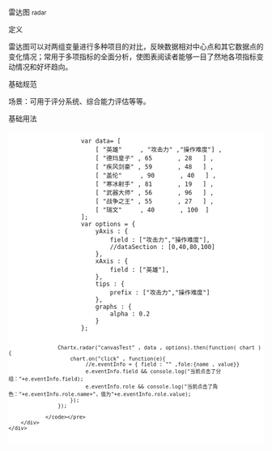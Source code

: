 <div class="mb40">
    <div class="fontsize-20 mb10">
    雷达图 <small>radar</small>
    </div class="fontsize-28">
    <p class="mb20"></p>
</div>

<div class="mb40">
    <div class="fontsize-20 mb10">
    定义 
    </div class="fontsize-28">
    <p class="mb20">
      雷达图可以对两组变量进行多种项目的对比，反映数据相对中心点和其它数据点的变化情况；常用于多项指标的全面分析，使图表阅读者能够一目了然地各项指标变动情况和好坏趋向。
    </p>
</div>

<div class="mb40">
    <div class="fontsize-20 mb10">
    基础规范
    </div class="fontsize-28">
    <p class="mb20">
    场景：可用于评分系统、综合能力评估等等。
    </p>
</div>

<div bx-name="chart.spec.components/list/index"></div>

<div class="example">
    <div class="content">
        <div class="content-header">
            <div>基础用法</div>
        </div>
        <div class="content-body" style="padding:18p 40px;">
                <pre class="example-pre"  style="background:white"><code class="hljs html">
                    var data= [
                        [ "英雄"     , "攻击力" ,"操作难度"] ,
                        [ "德玛皇子" , 65       , 28   ] ,
                        [ "疾风剑豪" , 59       , 48   ] ,
                        [ "盖伦"     , 90       , 40   ] ,
                        [ "寒冰射手" , 81       , 19   ] ,
                        [ "武器大师" , 56       , 96   ] ,
                        [ "战争之王" , 55       , 27   ] ,
                        [ "瑞文"     , 40       , 100  ] 
                    ];
                    var options = {
                        yAxis : {
                            field : ["攻击力","操作难度"],
                            //dataSection : [0,40,80,100]
                        },
                        xAxis : {
                            field : ["英雄"],
                        },
                        tips : {
                            prefix : ["攻击力","操作难度"]
                        },
                        graphs : {
                            alpha : 0.2
                        }
                    };
                       
                    Chartx.radar("canvasTest" , data , options).then(function( chart ){
                        chart.on("click" , function(e){
                             //e.eventInfo = { field : "" ,fole:{name , value}}
                             e.eventInfo.field && console.log("当前点击了分组："+e.eventInfo.field);
                             e.eventInfo.role && console.log("当前点击了角色："+e.eventInfo.role.name+"，值为"+e.eventInfo.role.value);
                        });
                    });

                </code></pre>
        </div>
    </div>
</div>

